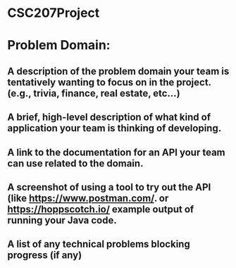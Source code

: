 # CSC207Project

# Problem Domain:
A description of the problem domain your team is tentatively wanting to focus on in the project. (e.g., trivia, finance, real estate, etc…)
- 
A brief, high-level description of what kind of application your team is thinking of developing.
- 
A link to the documentation for an API your team can use related to the domain.
- 
A screenshot of using a tool to try out the API (like https://www.postman.com/. or https://hoppscotch.io/ example output of running your Java code.
- 
A list of any technical problems blocking progress (if any)
- 
